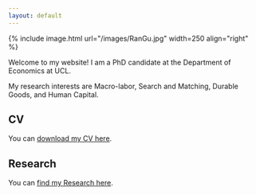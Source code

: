 ```yaml
---
layout: default
---
```


{% include image.html url="/images/RanGu.jpg" width=250 align="right" %}
<br>

Welcome to my website! I am a PhD candidate at the Department of Economics at UCL.

My research interests are Macro-labor, Search and Matching, Durable Goods, and Human Capital.


## CV
You can [download my CV here](https://drive.google.com/file/d/0B-yAdp5D_qlrd01DSEdaOEtKQWc/view?usp=sharing).


## Research
You can [find my Research here](/research/index.html).